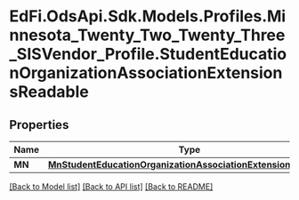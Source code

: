 # EdFi.OdsApi.Sdk.Models.Profiles.Minnesota_Twenty_Two_Twenty_Three_SISVendor_Profile.StudentEducationOrganizationAssociationExtensionsReadable
## Properties

Name | Type | Description | Notes
------------ | ------------- | ------------- | -------------
**MN** | [**MnStudentEducationOrganizationAssociationExtensionReadable**](MnStudentEducationOrganizationAssociationExtensionReadable.md) |  | [optional] 

[[Back to Model list]](../README.md#documentation-for-models) [[Back to API list]](../README.md#documentation-for-api-endpoints) [[Back to README]](../README.md)

